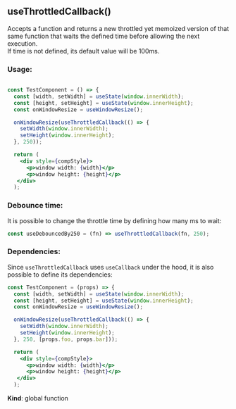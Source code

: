 <a name="useThrottledCallback"></a>

## useThrottledCallback()
Accepts a function and returns a new throttled yet memoized version of that same function that waits the defined time
before allowing the next execution.<br />
If time is not defined, its default value will be 100ms.

### Usage:

```jsx harmony

const TestComponent = () => {
  const [width, setWidth] = useState(window.innerWidth);
  const [height, setHeight] = useState(window.innerHeight);
  const onWindowResize = useWindowResize();

  onWindowResize(useThrottledCallback(() => {
    setWidth(window.innerWidth);
    setHeight(window.innerHeight);
  }, 250));

  return (
    <div style={compStyle}>
      <p>window width: {width}</p>
      <p>window height: {height}</p>
   </div>
  );
```

### Debounce time:

It is possible to change the throttle time by defining how many ms to wait:

```jsx harmony
const useDebouncedBy250 = (fn) => useThrottledCallback(fn, 250);
```

### Dependencies:

Since `useThrottledCallback` uses `useCallback` under the hood, it is also possible to define its dependencies:

```jsx harmony
const TestComponent = (props) => {
  const [width, setWidth] = useState(window.innerWidth);
  const [height, setHeight] = useState(window.innerHeight);
  const onWindowResize = useWindowResize();

  onWindowResize(useThrottledCallback(() => {
    setWidth(window.innerWidth);
    setHeight(window.innerHeight);
  }, 250, [props.foo, props.bar]));

  return (
    <div style={compStyle}>
      <p>window width: {width}</p>
      <p>window height: {height}</p>
   </div>
  );
```

**Kind**: global function  
